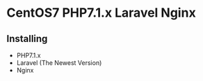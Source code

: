 # CentOS7 PHP7.1.x Laravel Nginx

## Installing
- PHP7.1.x
- Laravel (The Newest Version)
- Nginx


